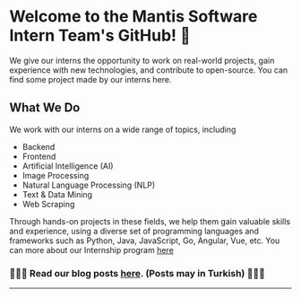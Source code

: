 # Welcome to the Mantis Software Intern Team's GitHub! 🚀  
We give our interns the opportunity to work on real-world projects, gain experience with new technologies, and contribute to open-source. You can find some project made by our interns here.  

## What We Do  
We work with our interns on a wide range of topics, including
- Backend
- Frontend
- Artificial Intelligence (AI)
- Image Processing
- Natural Language Processing (NLP)
- Text & Data Mining
- Web Scraping

Through hands-on projects in these fields, we help them gain valuable skills and experience, using a diverse set of programming languages and frameworks such as Python, Java, JavaScript, Go, Angular, Vue, etc.
You can more about our Internship program [here](https://mantis.com.tr/tr/kariyer/staj-programi) 
### 👨🏻‍💻 Read our blog posts [here](https://dev.to/mantis-stajyer). (Posts may in Turkish) 👩🏻‍💻
---

